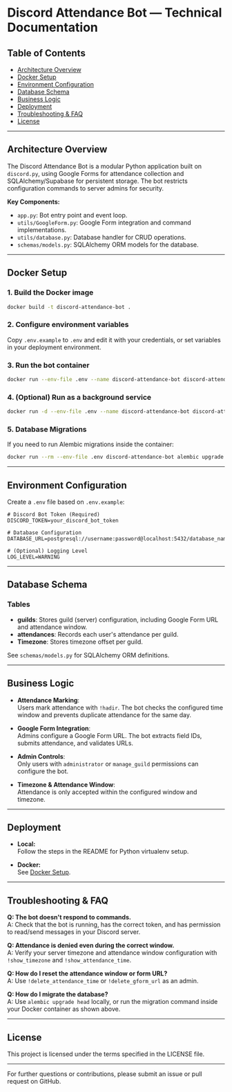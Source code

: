 # Discord Attendance Bot — Technical Documentation

## Table of Contents
- [Architecture Overview](#architecture-overview)
- [Docker Setup](#docker-setup)
- [Environment Configuration](#environment-configuration)
- [Database Schema](#database-schema)
- [Business Logic](#business-logic)
- [Deployment](#deployment)
- [Troubleshooting & FAQ](#troubleshooting--faq)
- [License](#license)

---

## Architecture Overview

The Discord Attendance Bot is a modular Python application built on `discord.py`, using Google Forms for attendance collection and SQLAlchemy/Supabase for persistent storage. The bot restricts configuration commands to server admins for security.

**Key Components:**
- `app.py`: Bot entry point and event loop.
- `utils/GoogleForm.py`: Google Form integration and command implementations.
- `utils/database.py`: Database handler for CRUD operations.
- `schemas/models.py`: SQLAlchemy ORM models for the database.

---

## Docker Setup

### 1. Build the Docker image
```bash
docker build -t discord-attendance-bot .
```

### 2. Configure environment variables
Copy `.env.example` to `.env` and edit it with your credentials, or set variables in your deployment environment.

### 3. Run the bot container
```bash
docker run --env-file .env --name discord-attendance-bot discord-attendance-bot
```

### 4. (Optional) Run as a background service
```bash
docker run -d --env-file .env --name discord-attendance-bot discord-attendance-bot
```

### 5. Database Migrations
If you need to run Alembic migrations inside the container:
```bash
docker run --rm --env-file .env discord-attendance-bot alembic upgrade head
```

---

## Environment Configuration

Create a `.env` file based on `.env.example`:

```env
# Discord Bot Token (Required)
DISCORD_TOKEN=your_discord_bot_token

# Database Configuration
DATABASE_URL=postgresql://username:password@localhost:5432/database_name

# (Optional) Logging Level
LOG_LEVEL=WARNING
```

---

## Database Schema

### Tables
- **guilds**: Stores guild (server) configuration, including Google Form URL and attendance window.
- **attendances**: Records each user's attendance per guild.
- **Timezone**: Stores timezone offset per guild.

See `schemas/models.py` for SQLAlchemy ORM definitions.

---

## Business Logic

- **Attendance Marking**:  
  Users mark attendance with `!hadir`. The bot checks the configured time window and prevents duplicate attendance for the same day.

- **Google Form Integration**:  
  Admins configure a Google Form URL. The bot extracts field IDs, submits attendance, and validates URLs.

- **Admin Controls**:  
  Only users with `administrator` or `manage_guild` permissions can configure the bot.

- **Timezone & Attendance Window**:  
  Attendance is only accepted within the configured window and timezone.

---

## Deployment

- **Local:**  
  Follow the steps in the README for Python virtualenv setup.

- **Docker:**  
  See [Docker Setup](#docker-setup).

---

## Troubleshooting & FAQ

**Q: The bot doesn't respond to commands.**  
A: Check that the bot is running, has the correct token, and has permission to read/send messages in your Discord server.

**Q: Attendance is denied even during the correct window.**  
A: Verify your server timezone and attendance window configuration with `!show_timezone` and `!show_attendance_time`.

**Q: How do I reset the attendance window or form URL?**  
A: Use `!delete_attendance_time` or `!delete_gform_url` as an admin.

**Q: How do I migrate the database?**  
A: Use `alembic upgrade head` locally, or run the migration command inside your Docker container as shown above.

---

## License

This project is licensed under the terms specified in the LICENSE file.

---

For further questions or contributions, please submit an issue or pull request on GitHub.
